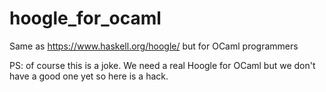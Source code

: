 # hoogle_for_ocaml
Same as https://www.haskell.org/hoogle/ but for OCaml programmers

PS: of course this is a joke. We need a real Hoogle for OCaml but we don't have a good one yet so here is a hack.
